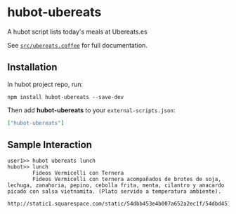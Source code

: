 # hubot-ubereats

A hubot script lists today's meals at Ubereats.es

See [`src/ubereats.coffee`](src/ubereats.coffee) for full documentation.

## Installation

In hubot project repo, run:

`npm install hubot-ubereats --save-dev`

Then add **hubot-ubereats** to your `external-scripts.json`:

```json
["hubot-ubereats"]
```

## Sample Interaction

```
user1>> hubot ubereats lunch
hubot>> lunch
        Fideos Vermicelli con Ternera
        Fideos Vermicelli con ternera acompañados de brotes de soja, lechuga, zanahoria, pepino, cebolla frita, menta, cilantro y anacardo picado con salsa vietnamita. (Plato servido a temperatura ambiente).
        http://static1.squarespace.com/static/54dbb453e4b007a652a2ec1f/54dbd451e4b06d19b07eafaf/551e696be4b0a24bf6bf4b7f/1429962128678/
```
